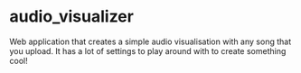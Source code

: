 # audio_visualizer
 
Web application that creates a simple audio visualisation with any song that you upload. It has a lot of settings to play around with to create something cool!
